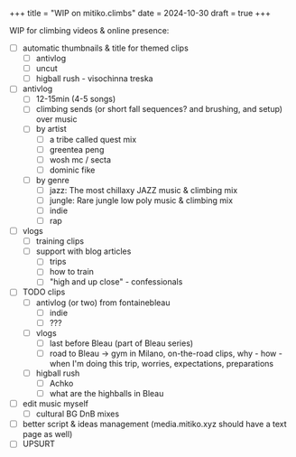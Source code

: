 +++
title = "WIP on mitiko.climbs"
date = 2024-10-30
draft = true
+++

WIP for climbing videos & online presence:
- [ ] automatic thumbnails & title for themed clips
  - [ ] antivlog
  - [ ] uncut
  - [ ] higball rush - visochinna treska
- [ ] antivlog
  - [ ] 12-15min (4-5 songs)
  - [ ] climbing sends (or short fall sequences? and brushing, and setup) over music
  - [ ] by artist
      - [ ] a tribe called quest mix
      - [ ] greentea peng
      - [ ] wosh mc / secta
      - [ ] dominic fike
  - [ ] by genre
    - [ ] jazz: The most chillaxy JAZZ music & climbing mix
    - [ ] jungle: Rare jungle low poly music & climbing mix
    - [ ] indie
    - [ ] rap
- [ ] vlogs
  - [ ] training clips
  - [ ] support with blog articles
    - [ ] trips
    - [ ] how to train
    - [ ] "high and up close" - confessionals
- [ ] TODO clips
  - [ ] antivlog (or two) from fontainebleau
    - [ ] indie
    - [ ] ???
  - [ ] vlogs
    - [ ] last before Bleau (part of Bleau series)
    - [ ] road to Bleau -> gym in Milano, on-the-road clips, why - how - when I'm doing this trip, worries, expectations, preparations
  - [ ] higball rush
    - [ ] Achko
    - [ ] what are the highballs in Bleau
- [ ] edit music myself
  - [ ] cultural BG DnB mixes
- [ ] better script & ideas management (media.mitiko.xyz should have a text page as well)
- [ ] UPSURT
